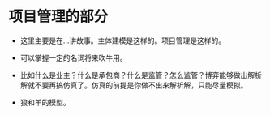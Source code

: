 # 项目管理的部分


- 这里主要是在...讲故事。主体建模是这样的。项目管理是这样的。
- 可以掌握一定的名词将来吹牛用。
- 比如什么是业主？什么是承包商？什么是监管？怎么监管？博弈能够做出解析解就不要再搞仿真了。仿真的前提是你做不出来解析解，只能尽量模拟。

- 狼和羊的模型。